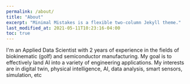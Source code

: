 ```yaml
---
permalink: /about/
title: "About"
excerpt: "Minimal Mistakes is a flexible two-column Jekyll theme."
last_modified_at: 2021-05-11T10:23:16-04:00
toc: true
---
```


I'm an Applied Data Scientist with 2 years of experience in the fields of biokinematic (golf) and semiconductor manufacturing. My goal is to effectively land AI into a variety of engineering applications. My interests are in digital twin, physical intelligence, AI, data analysis, smart sensors, simulation, etc
